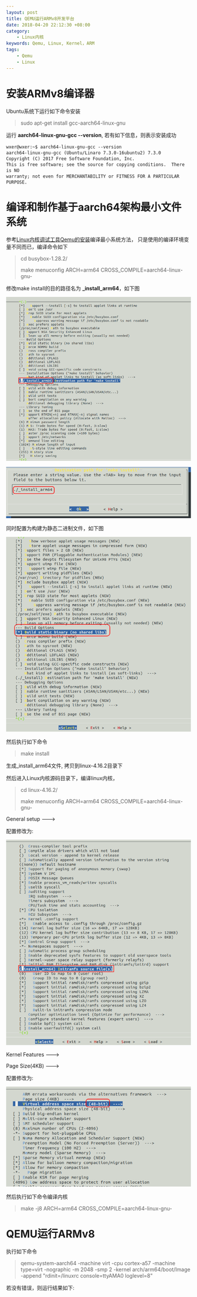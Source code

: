 ```yaml
---
layout: post
title: QEMU运行ARMv8开发平台
date: 2018-04-20 22:12:30 +08:00
category:
    - Linux内核
keywords: Qemu, Linux, Kernel，ARM
tags:
    - Qemu
    - Linux
---
```


# 安装ARMv8编译器

Ubuntu系统下运行如下命令安装

> sudo apt-get install gcc-aarch64-linux-gnu

运行 **aarch64-linux-gnu-gcc --version**, 若有如下信息，则表示安装成功

```
wxer@wxer:~$ aarch64-linux-gnu-gcc --version
aarch64-linux-gnu-gcc (Ubuntu/Linaro 7.3.0-16ubuntu2) 7.3.0
Copyright (C) 2017 Free Software Foundation, Inc.
This is free software; see the source for copying conditions.  There is NO
warranty; not even for MERCHANTABILITY or FITNESS FOR A PARTICULAR PURPOSE.
```

# 编译和制作基于aarch64架构最小文件系统

参考[Linux内核调试工具Qemu的安装](https://wxer.github.io/2018/04/15/Linux-Kernel-Debug-tools-Qemu/)编译最小系统方法， 只是使用的编译环境变量不同而已，编译命令如下

> cd busybox-1.28.2/
>
> make menuconfig ARCH=arm64 CROSS_COMPILE=aarch64-linux-gnu-

修改make install的目的路径名为 **\_install\_arm64**，如下图

![busybox_intall_destination_path_modify_content.png](/images/Linux_Kernel/busybox_intall_destination_path_modify_content.png)

![busybox_intall_destination_path_modify.png](/images/Linux_Kernel/busybox_intall_destination_path_modify.png)

同时配置为构建为静态二进制文件，如下图

![busybox_menuconfig_build_busybox_as_static_binary.png](/images/Linux_Kernel/busybox_menuconfig_build_busybox_as_static_binary.png)

然后执行如下命令

> make install

生成\_install\_arm64文件, 拷贝到linux-4.16.2目录下

然后进入Linux内核源码目录下，编译linux内核，

> cd linux-4.16.2/
>
> make menuconfig ARCH=arm64 CROSS_COMPILE=aarch64-linux-gnu-

General setup \-\-\->

配置修改为:

![kernel_initramfs_source_file_install_arm64.png](/images/Linux_Kernel/kernel_initramfs_source_file_install_arm64.png)

Kernel Features \-\-\->

Page Size(4KB) \-\-\->

配置修改为:

![kernel-feature-page-size-virtual-address-space-size-48bits.png](/images/Linux_Kernel/kernel-feature-page-size-virtual-address-space-size-48bits.png)

然后执行如下命令编译内核

> make -j8 ARCH=arm64 CROSS_COMPILE=aarch64-linux-gnu-

# QEMU运行ARMv8

执行如下命令

> qemu-system-aarch64 -machine virt -cpu cortex-a57 -machine type=virt -nographic -m 2048 -smp 2 -kernel arch/arm64/boot/Image -append "rdinit=/linuxrc console=ttyAMA0 loglevel=8"

若没有错误，则运行结果如下:

```

```
